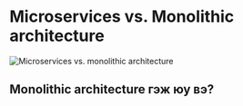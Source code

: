 # Microservices vs. Monolithic architecture

![Microservices vs. monolithic architecture](https://blog.sparkfabrik.com/hubfs/Blog/monolothic-microservices-image-articles.png)

## Monolithic architecture гэж юу вэ?
